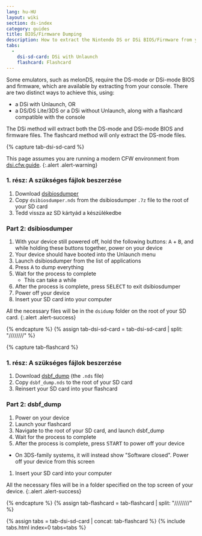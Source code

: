 ```yaml
---
lang: hu-HU
layout: wiki
section: ds-index
category: guides
title: BIOS/Firmware Dumping
description: How to extract the Nintendo DS or DSi BIOS/Firmware from your console
tabs:
  - 
    dsi-sd-card: DSi with Unlaunch
    flashcard: Flashcard
---
```


Some emulators, such as melonDS, require the DS-mode or DSi-mode BIOS and firmware, which are available by extracting from your console. There are two distinct ways to achieve this, using:
- a DSi with Unlaunch, OR
- a DS/DS Lite/3DS or a DSi without Unlaunch, along with a flashcard compatible with the console

The DSi method will extract both the DS-mode and DSi-mode BIOS and firmware files. The flashcard method will only extract the DS-mode files.

{% capture tab-dsi-sd-card %}

This page assumes you are running a modern CFW environment from [dsi.cfw.guide](https://dsi.cfw.guide).
{:.alert .alert-warning}

### 1. rész: A szükséges fájlok beszerzése

1. Download [dsibiosdumper](https://melonds.kuribo64.net/downloads/dsibiosdumper.7z)
1. Copy `dsibiosdumper.nds` from the dsibiosdumper `.7z` file to the root of your SD card
1. Tedd vissza az SD kártyád a készülékedbe

### Part 2: dsibiosdumper
1. With your device still powered off, hold the following buttons: <kbd class="face">A</kbd> + <kbd class="face">B</kbd>, and while holding these buttons together, power on your device
1. Your device should have booted into the Unlaunch menu
1. Launch dsibiosdumper from the list of applications
1. Press <kbd class="face">A</kbd> to dump everything
1. Wait for the process to complete
    - This can take a while
1. After the process is complete, press <kbd>SELECT</kbd> to exit dsibiosdumper
1. Power off your device
1. Insert your SD card into your computer

All the necessary files will be in the `dsidump` folder on the root of your SD card.
{:.alert .alert-success}

{% endcapture %}
{% assign tab-dsi-sd-card = tab-dsi-sd-card | split: "////////" %}

{% capture tab-flashcard %}

### 1. rész: A szükséges fájlok beszerzése

1. Download [dsbf_dump](https://github.com/DS-Homebrew/dsbf_dump/releases/latest) (the `.nds` file)
1. Copy `dsbf_dump.nds` to the root of your SD card
1. Reinsert your SD card into your flashcard

### Part 2: dsbf_dump
1. Power on your device
1. Launch your flashcard
1. Navigate to the root of your SD card, and launch dsbf_dump
1. Wait for the process to complete
1. After the process is complete, press <kbd>START</kbd> to power off your device
  - On 3DS-family systems, it will instead show "Software closed". Power off your device from this screen
1. Insert your SD card into your computer

All the necessary files will be in a folder specified on the top screen of your device.
{:.alert .alert-success}

{% endcapture %}
{% assign tab-flashcard = tab-flashcard | split: "////////" %}

{% assign tabs = tab-dsi-sd-card | concat: tab-flashcard %}
{% include tabs.html index=0 tabs=tabs %}
